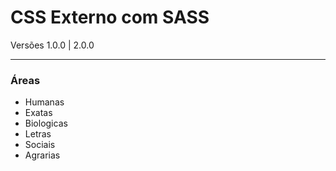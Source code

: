 # CSS Externo com SASS #

Versões 1.0.0 | 2.0.0
___

### Áreas ###

* Humanas
* Exatas
* Biologicas 
* Letras
* Sociais
* Agrarias 





